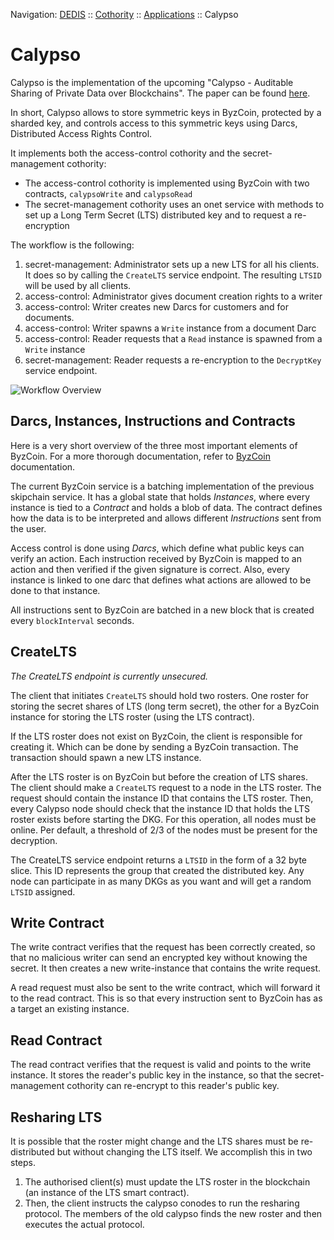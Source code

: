 Navigation: [DEDIS](https://github.com/dedis/doc/tree/master/README.md) ::
[Cothority](../README.md) ::
[Applications](../doc/Applications.md) ::
Calypso

# Calypso

Calypso is the implementation of the upcoming "Calypso - Auditable Sharing of
Private Data over Blockchains". The paper can be found
[here](https://eprint.iacr.org/2018/209).

In short, Calypso allows to store symmetric keys in ByzCoin, protected by a
sharded key, and controls access to this symmetric keys using Darcs,
Distributed Access Rights Control.

It implements both the access-control cothority and the secret-management
cothority:
- The access-control cothority is implemented using ByzCoin with two
  contracts, `calypsoWrite` and `calypsoRead`
- The secret-management cothority uses an onet service with methods to set up a
  Long Term Secret (LTS) distributed key and to request a re-encryption

The workflow is the following:
1. secret-management: Administrator sets up a new LTS for all his clients. It
   does so by calling the `CreateLTS` service endpoint. The resulting `LTSID`
   will be used by all clients.
2. access-control: Administrator gives document creation rights to a writer
3. access-control: Writer creates new Darcs for customers and for documents.
4. access-control: Writer spawns a `Write` instance from a document Darc
5. access-control: Reader requests that a `Read` instance is spawned from a
   `Write` instance
6. secret-management: Reader requests a re-encryption to the `DecryptKey`
   service endpoint.

![Workflow Overview](CalypsoByzCoin.png?raw=true "Workflow Overview")

## Darcs, Instances, Instructions and Contracts

Here is a very short overview of the three most important elements of
ByzCoin. For a more thorough documentation, refer to
[ByzCoin](../byzcoin/README.md) documentation.

The current ByzCoin service is a batching implementation of the previous
skipchain service. It has a global state that holds _Instances_, where every
instance is tied to a _Contract_ and holds a blob of data. The contract defines
how the data is to be interpreted and allows different _Instructions_ sent from
the user.

Access control is done using _Darcs_, which define what public keys can verify
an action. Each instruction received by ByzCoin is mapped to an action and
then verified if the given signature is correct. Also, every instance is linked
to one darc that defines what actions are allowed to be done to that instance.

All instructions sent to ByzCoin are batched in a new block that is created
every `blockInterval` seconds.

## CreateLTS

_The CreateLTS endpoint is currently unsecured._

The client that initiates `CreateLTS` should hold two rosters. One roster for
storing the secret shares of LTS (long term secret), the other for a ByzCoin
instance for storing the LTS roster (using the LTS contract).

If the LTS roster does not exist on ByzCoin, the client is responsible for
creating it. Which can be done by sending a ByzCoin transaction. The
transaction should spawn a new LTS instance.

After the LTS roster is on ByzCoin but before the creation of LTS shares. The
client should make a `CreateLTS` request to a node in the LTS roster. The
request should contain the instance ID that contains the LTS roster. Then,
every Calypso node should check that the instance ID that holds the LTS roster
exists before starting the DKG. For this operation, all nodes must be online.
Per default, a threshold of 2/3 of the nodes must be present for the
decryption.

The CreateLTS service endpoint returns a `LTSID` in the form of a 32 byte
slice. This ID represents the group that created the distributed key. Any node
can participate in as many DKGs as you want and will get a random `LTSID`
assigned.

## Write Contract

The write contract verifies that the request has been correctly created, so
that no malicious writer can send an encrypted key without knowing the secret.
It then creates a new write-instance that contains the write request.

A read request must also be sent to the write contract, which will forward it
to the read contract. This is so that every instruction sent to ByzCoin has
as a target an existing instance.

## Read Contract

The read contract verifies that the request is valid and points to the write
instance. It stores the reader's public key in the instance, so that the
secret-management cothority can re-encrypt to this reader's public key.

## Resharing LTS
It is possible that the roster might change and the LTS shares must be
re-distributed but without changing the LTS itself. We accomplish this in two
steps.

1. The authorised client(s) must update the LTS roster in the blockchain (an
   instance of the LTS smart contract).
2. Then, the client instructs the calypso conodes to run the resharing
   protocol. The members of the old calypso finds the new roster and then
   executes the actual protocol.
